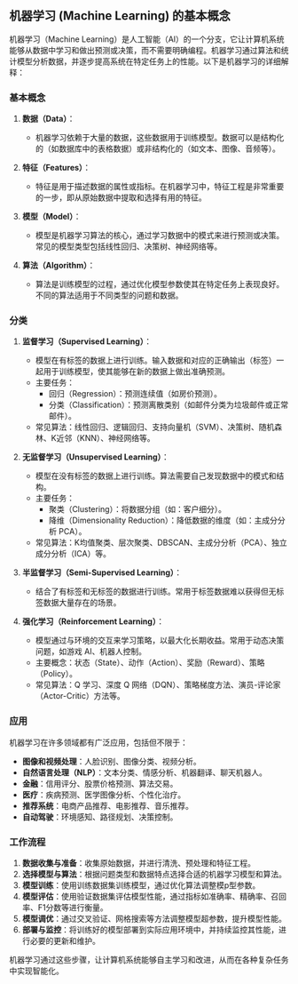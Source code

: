 ## 机器学习 (Machine Learning) 的基本概念 
机器学习（Machine Learning）是人工智能（AI）的一个分支，它让计算机系统能够从数据中学习和做出预测或决策，而不需要明确编程。机器学习通过算法和统计模型分析数据，并逐步提高系统在特定任务上的性能。以下是机器学习的详细解释：

### 基本概念

1. **数据（Data）**：
   - 机器学习依赖于大量的数据，这些数据用于训练模型。数据可以是结构化的（如数据库中的表格数据）或非结构化的（如文本、图像、音频等）。

2. **特征（Features）**：
   - 特征是用于描述数据的属性或指标。在机器学习中，特征工程是非常重要的一步，即从原始数据中提取和选择有用的特征。

3. **模型（Model）**：
   - 模型是机器学习算法的核心，通过学习数据中的模式来进行预测或决策。常见的模型类型包括线性回归、决策树、神经网络等。

4. **算法（Algorithm）**：
   - 算法是训练模型的过程，通过优化模型参数使其在特定任务上表现良好。不同的算法适用于不同类型的问题和数据。

### 分类

1. **监督学习（Supervised Learning）**：
   - 模型在有标签的数据上进行训练。输入数据和对应的正确输出（标签）一起用于训练模型，使其能够在新的数据上做出准确预测。
   - 主要任务：
     - 回归（Regression）：预测连续值（如房价预测）。
     - 分类（Classification）：预测离散类别（如邮件分类为垃圾邮件或正常邮件）。
   - 常见算法：线性回归、逻辑回归、支持向量机（SVM）、决策树、随机森林、K近邻（KNN）、神经网络等。

2. **无监督学习（Unsupervised Learning）**：
   - 模型在没有标签的数据上进行训练。算法需要自己发现数据中的模式和结构。
   - 主要任务：
     - 聚类（Clustering）：将数据分组（如：客户细分）。
     - 降维（Dimensionality Reduction）：降低数据的维度（如：主成分分析 PCA）。
   - 常见算法：K均值聚类、层次聚类、DBSCAN、主成分分析（PCA）、独立成分分析（ICA）等。

3. **半监督学习（Semi-Supervised Learning）**：
   - 结合了有标签和无标签的数据进行训练。常用于标签数据难以获得但无标签数据大量存在的场景。

4. **强化学习（Reinforcement Learning）**：
   - 模型通过与环境的交互来学习策略，以最大化长期收益。常用于动态决策问题，如游戏 AI、机器人控制。
   - 主要概念：状态（State）、动作（Action）、奖励（Reward）、策略（Policy）。
   - 常见算法：Q 学习、深度 Q 网络（DQN）、策略梯度方法、演员-评论家（Actor-Critic）方法等。

### 应用

机器学习在许多领域都有广泛应用，包括但不限于：

- **图像和视频处理**：人脸识别、图像分类、视频分析。
- **自然语言处理（NLP）**：文本分类、情感分析、机器翻译、聊天机器人。
- **金融**：信用评分、股票价格预测、算法交易。
- **医疗**：疾病预测、医学图像分析、个性化治疗。
- **推荐系统**：电商产品推荐、电影推荐、音乐推荐。
- **自动驾驶**：环境感知、路径规划、决策控制。

### 工作流程

1. **数据收集与准备**：收集原始数据，并进行清洗、预处理和特征工程。
2. **选择模型与算法**：根据问题类型和数据特点选择合适的机器学习模型和算法。
3. **模型训练**：使用训练数据集训练模型，通过优化算法调整模p型参数。
4. **模型评估**：使用验证数据集评估模型性能，通过指标如准确率、精确率、召回率、F1分数等进行衡量。
5. **模型调优**：通过交叉验证、网格搜索等方法调整模型超参数，提升模型性能。
6. **部署与监控**：将训练好的模型部署到实际应用环境中，并持续监控其性能，进行必要的更新和维护。

机器学习通过这些步骤，让计算机系统能够自主学习和改进，从而在各种复杂任务中实现智能化。